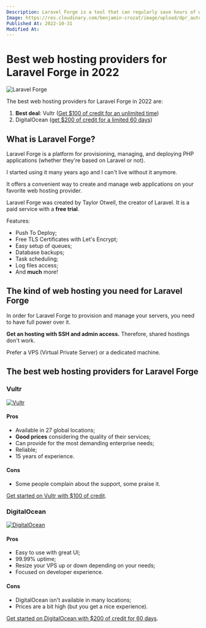 ```yaml
---
Description: Laravel Forge is a tool that can regularly save hours of work. But before using it, you need to choose a web hosting provider. Here are the best ones.
Image: https://res.cloudinary.com/benjamin-crozat/image/upload/dpr_auto,f_auto,q_auto,w_auto/v1667250224/benjamincrozat.com/forge.laravel.com__1_a56gna.png
Published At: 2022-10-31
Modified At:
---
```


# Best web hosting providers for Laravel Forge in 2022

![Laravel Forge](https://res.cloudinary.com/benjamin-crozat/image/upload/dpr_auto,f_auto,q_auto,w_auto/v1667250224/benjamincrozat.com/forge.laravel.com__1_a56gna.png)

The best web hosting providers for Laravel Forge in 2022 are:

1. **Best deal**: Vultr ([Get $100 of credit for an unlimited time](https://www.vultr.com/?ref=9270910-8H))
2. DigitalOcean ([get $200 of credit for a limited 60 days](https://m.do.co/c/58bbdf89fc72))

## What is Laravel Forge?

Laravel Forge is a platform for provisioning, managing, and deploying PHP applications (whether they're based on Laravel or not).

I started using it many years ago and I can't live without it anymore.

It offers a convenient way to create and manage web applications on your favorite web hosting provider.

Laravel Forge was created by Taylor Otwell, the creator of Laravel. It is a paid service with a **free trial**.

Features:
- Push To Deploy;
- Free TLS Certificates with Let's Encrypt;
- Easy setup of queues;
- Database backups;
- Task scheduling;
- Log files access;
- And **much** more!

## The kind of web hosting you need for Laravel Forge

In order for Laravel Forge to provision and manage your servers, you need to have full power over it.

**Get an hosting with SSH and admin access.** Therefore, shared hostings don't work.

Prefer a VPS (Virtual Private Server) or a dedicated machine.

## The best web hosting providers for Laravel Forge

### Vultr

[<img src="https://res.cloudinary.com/benjamin-crozat/image/upload/dpr_auto,f_auto,q_auto,w_auto/v1667249040/benjamincrozat.com/banner_800x418_pdttaw.png" alt="Vultr" />](https://res.cloudinary.com/benjamin-crozat/image/upload/dpr_auto,f_auto,q_auto,w_auto/v1667249040/benjamincrozat.com/banner_800x418_pdttaw.png)

#### Pros

- Available in 27 global locations;
- **Good prices** considering the quality of their services;
- Can provide for the most demanding enterprise needs;
- Reliable;
- 15 years of experience.

#### Cons

- Some people complain about the support, some praise it.

[Get started on Vultr with $100 of credit](https://www.vultr.com/?ref=9270910-8H).

### DigitalOcean

[<img src="https://res.cloudinary.com/benjamin-crozat/image/upload/dpr_auto,f_auto,q_auto,w_auto/v1667248891/benjamincrozat.com/DO_Logo_Horizontal_Blue_dcvz47.png" alt="DigitalOcean" />](https://m.do.co/c/58bbdf89fc72)

#### Pros

- Easy to use with great UI;
- 99.99% uptime;
- Resize your VPS up or down depending on your needs;
- Focused on developer experience.

#### Cons

- DigitalOcean isn't available in many locations;
- Prices are a bit high (but you get a nice experience).

[Get started on DigitalOcean with $200 of credit for 60 days](https://m.do.co/c/58bbdf89fc72).

